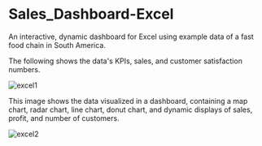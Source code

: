 # Sales_Dashboard-Excel

An interactive, dynamic dashboard for Excel using example data of a fast food chain in South America. 

The following shows the data's KPIs, sales, and customer satisfaction numbers. 

![excel1](https://user-images.githubusercontent.com/98862584/225364275-31a4380e-ae91-4676-a28c-1d30f52b31f5.jpg)

This image shows the data visualized in a dashboard, containing a map chart, radar chart, line chart, donut chart, and dynamic displays of sales, profit, and number of customers. 

![excel2](https://user-images.githubusercontent.com/98862584/225364847-98cdd641-db63-4073-a187-9c8d62af4560.jpg)
